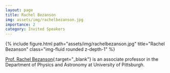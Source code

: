 ```yaml
---
layout: page
title: Rachel Bezanson
img: assets/img/rachelbezanson.jpg
importance: 2
category: Invited Speakers
---
```


<div class="row">
    <div class="col-sm mt-3 mt-md-0">
        {% include figure.html path="assets/img/rachelbezanson.jpg" title="Rachel Bezanson" class="img-fluid rounded z-depth-1" %}
    </div>
</div>

[Prof. Rachel Bezanson](https://rachelbezanson.github.io){:target="_blank"} is an associate professor in the Department of Physics and Astronomy at University of Pittsburgh.